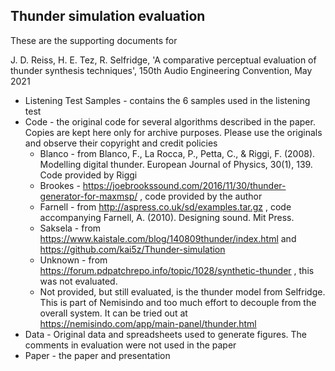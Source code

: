 ## Thunder simulation evaluation

These are the supporting documents for

J. D. Reiss, H. E. Tez, R. Selfridge, 'A comparative perceptual evaluation of thunder synthesis techniques', 150th Audio Engineering Convention, May 2021

* Listening Test Samples - contains the 6 samples used in the listening test
* Code - the original code for several algorithms described in the paper. Copies are kept here only for archive purposes. Please use the originals and observe their copyright and credit policies
  * Blanco - from Blanco, F., La Rocca, P., Petta, C., & Riggi, F. (2008). Modelling digital thunder. European Journal of Physics, 30(1), 139. Code provided by Riggi
  * Brookes - <https://joebrookssound.com/2016/11/30/thunder-generator-for-maxmsp/> , code provided by the author
  * Farnell - from <http://aspress.co.uk/sd/examples.tar.gz> , code accompanying Farnell, A. (2010). Designing sound. Mit Press.
  * Saksela - from <https://www.kaistale.com/blog/140809thunder/index.html> and <https://github.com/kai5z/Thunder-simulation>
  * Unknown - from <https://forum.pdpatchrepo.info/topic/1028/synthetic-thunder> , this was not evaluated.
  * Not provided, but still evaluated, is the thunder model from Selfridge. This is part of Nemisindo and too much effort to decouple from the overall system. It can be tried out at <https://nemisindo.com/app/main-panel/thunder.html>
* Data - Original data and spreadsheets used to generate figures. The comments in evaluation were not used in the paper
* Paper - the paper and presentation
